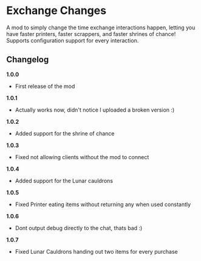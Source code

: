 # Exchange Changes

A mod to simply change the time exchange interactions happen, letting you have faster printers, faster scrappers, and faster shrines of chance!
Supports configuration support for every interaction.

## Changelog

**1.0.0**

* First release of the mod

**1.0.1**

* Actually works now, didn't notice I uploaded a broken version :)

**1.0.2**

* Added support for the shrine of chance

**1.0.3**

* Fixed not allowing clients without the mod to connect

**1.0.4**

* Added support for the Lunar cauldrons

**1.0.5**

* Fixed Printer eating items without returning any when used constantly

**1.0.6**

* Dont output debug directly to the chat, thats bad :)

**1.0.7**

* Fixed Lunar Cauldrons handing out two items for every purchase
